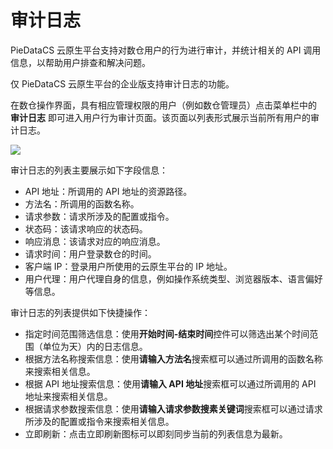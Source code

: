 # 审计日志

PieDataCS 云原生平台支持对数仓用户的行为进行审计，并统计相关的 API 调用信息，以帮助用户排查和解决问题。

<note type="tip">
    <p>仅 PieDataCS 云原生平台的企业版支持审计日志的功能。</p>   
</note>

在数仓操作界面，具有相应管理权限的用户（例如数仓管理员）点击菜单栏中的 **审计日志** 即可进入用户行为审计页面。该页面以列表形式展示当前所有用户的审计日志。

<img src="https://pdb-doc.oss-cn-beijing.aliyuncs.com/coc-pic/v1/audit-log1.png" scope="external" />

审计日志的列表主要展示如下字段信息：

* API 地址：所调用的 API 地址的资源路径。
* 方法名：所调用的函数名称。
* 请求参数：请求所涉及的配置或指令。
* 状态码：该请求响应的状态码。
* 响应消息：该请求对应的响应消息。
* 请求时间：用户登录数仓的时间。
* 客户端 IP：登录用户所使用的云原生平台的 IP 地址。
* 用户代理：用户代理自身的信息，例如操作系统类型、浏览器版本、语言偏好等信息。

审计日志的列表提供如下快捷操作：
* 指定时间范围筛选信息：使用**开始时间-结束时间**控件可以筛选出某个时间范围（单位为天）内的日志信息。
* 根据方法名称搜索信息：使用**请输入方法名**搜索框可以通过所调用的函数名称来搜索相关信息。
* 根据 API 地址搜索信息：使用**请输入 API 地址**搜索框可以通过所调用的 API 地址来搜索相关信息。
* 根据请求参数搜索信息：使用**请输入请求参数搜素关键词**搜索框可以通过请求所涉及的配置或指令来搜索相关信息。  
* 立即刷新：点击立即刷新图标可以即刻同步当前的列表信息为最新。
